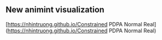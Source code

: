 ## New animint visualization
[https://nhintruong.github.io/Constrained PDPA Normal Real](https://nhintruong.github.io/Constrained PDPA Normal Real)

